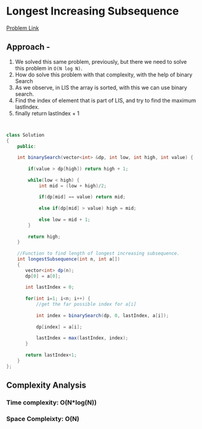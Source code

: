 # Longest Increasing Subsequence

[Problem Link](https://www.geeksforgeeks.org/problems/longest-increasing-subsequence-1587115620/1)

## Approach - 
1. We solved this same problem, previously, but there we need to solve this problem in ```O(N log N)```.
2. How do solve this problem with that complexity, with the help of binary Search
3. As we observe, in LIS the array is sorted, with this we can use binary search.
4. Find the index of element that is part of LIS, and try to find the maximum lastIndex.
5. finally return lastIndex + 1

```Java


class Solution
{
    public:
    
    int binarySearch(vector<int> &dp, int low, int high, int value) {
        
        if(value > dp[high]) return high + 1;
        
        while(low < high) {
            int mid = (low + high)/2;
            
            if(dp[mid] == value) return mid;
            
            else if(dp[mid] > value) high = mid;
            
            else low = mid + 1;
        }
        
        return high;
    }
    
    //Function to find length of longest increasing subsequence.
    int longestSubsequence(int n, int a[])
    {
       vector<int> dp(n);
       dp[0] = a[0];
       
       int lastIndex = 0;
       
       for(int i=1; i<n; i++) {
           //get the far possible index for a[i]
           
           int index = binarySearch(dp, 0, lastIndex, a[i]);
           
           dp[index] = a[i];
           
           lastIndex = max(lastIndex, index);
       }
       
       return lastIndex+1;
    }
};


```

## Complexity Analysis

### Time complexity: O(N*log(N))

### Space Compleixty: O(N) 